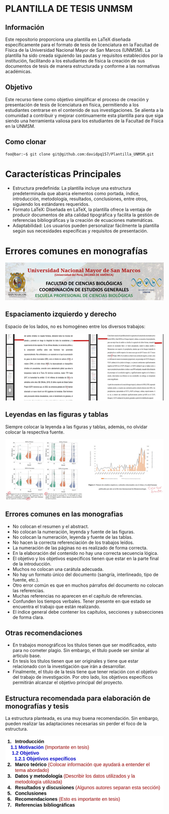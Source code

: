 
PLANTILLA DE TESIS UNMSM
==================================

## Información

Este repositorio proporciona una plantilla en LaTeX diseñada específicamente para el formato de tesis de licenciatura en la Facultad de Física de la Universidad Nacional Mayor de San Marcos (UNMSM). La plantilla ha sido creada siguiendo las pautas y requisitos establecidos por la institución, facilitando a los estudiantes de física la creación de sus documentos de tesis de manera estructurada y conforme a las normativas académicas.

## Objetivo
Este recurso tiene como objetivo simplificar el proceso de creación y presentación de tesis de licenciatura en física, permitiendo a los estudiantes centrarse en el contenido de sus investigaciones. Se alienta a la comunidad a contribuir y mejorar continuamente esta plantilla para que siga siendo una herramienta valiosa para los estudiantes de la Facultad de Física en la UNMSM.

## Como clonar

```console
foo@bar:~$ git clone git@github.com:davidpq157/Plantilla_UNMSM.git
```

Características Principales
==================================
- Estructura predefinida: La plantilla incluye una estructura predeterminada que abarca elementos como portada, índice, introducción, metodología, resultados, conclusiones, entre otros, siguiendo los estándares requeridos.
- Formato LaTeX: Diseñada en LaTeX, la plantilla ofrece la ventaja de producir documentos de alta calidad tipográfica y facilita la gestión de referencias bibliográficas y la creación de ecuaciones matemáticas.
- Adaptabilidad: Los usuarios pueden personalizar fácilmente la plantilla según sus necesidades específicas y requisitos de presentación.

Errores comunes en monografías
==================================

<div align="center">
<img src="https://raw.githubusercontent.com/davidpq157/Plantilla_UNMSM/main/cover/Figure1.png" alt="Figure1" />
</div>

## Espaciamento izquierdo y derecho

Espacio de los lados, no es homogéneo entre los diversos trabajos:

<div align="center">
<img src="https://raw.githubusercontent.com/davidpq157/Plantilla_UNMSM/main/cover/Figure2.png" alt="Figure2" />
</div>

## Leyendas en las figuras y tablas

Siempre colocar la leyenda a las figuras y tablas, además, no olvidar colocar la respectiva fuente.

<div align="center">
<img src="https://raw.githubusercontent.com/davidpq157/Plantilla_UNMSM/main/cover/Figure3.png" alt="Figure3" />
</div>

## Errores comunes en las monografias

- No colocan el resumen y el abstract.
- No colocan la numeración, leyenda y fuente de las figuras.
- No colocan la numeración, leyenda y fuente de las tablas.
- No hacen la correcta referenciación de los trabajos leídos.
- La numeración de las páginas no es realizado de forma correcta.
- En la elaboración del contenido no hay una correcta secuencia lógica.
- El objetivo y los objetivos específicos tienen que estar en la parte final de la introducción.
- Muchos no colocan una carátula adecuada.
- No hay un formato único del documento (sangría, interlineado, tipo de fuente, etc.).
- Otro error común es que en muchos párrafos  del documento no colocan las referencias. 
- Muchas referencias no aparecen en el capítulo de referencias. 
- Confunden los tiempos verbales. Tener presente en que estado se encuentra el trabajo que están realizando.
- El índice general debe contener los capítulos, secciones y subsecciones de forma clara.

## Otras recomendaciones

- En trabajos monográficos los títulos tienen que ser modificados, esto para no cometer plagio. Sin embargo, el título puede ser similar al articulo base.
- En tesis los títulos tienen que ser originales y tiene que estar relacionado con la investigación que irán a desarrollar. 
- Finalmente, el título de la tesis tiene que tener relación con el objetivo del trabajo de investigación. Por otro lado, los objetivos específicos permitirán alcanzar el objetivo principal del proyecto. 

## Estructura recomendada para elaboración de monografías y tesis

La estructura planteada, es una muy buena recomendación. Sin embargo, pueden realizar las adaptaciones necesarias sin perder el foco de la estructura. 

<div align="center">
<img src="https://raw.githubusercontent.com/davidpq157/Plantilla_UNMSM/main/cover/Figure4.png" alt="Figure4" />
</div>


